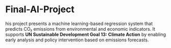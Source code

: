 # Final-AI-Project
his project presents a machine learning-based regression system that predicts CO₂ emissions from environmental and economic indicators. It supports **UN Sustainable Development Goal 13: Climate Action** by enabling early analysis and policy intervention based on emissions forecasts.
